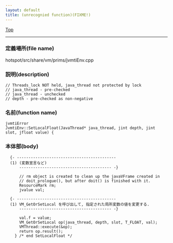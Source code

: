 ```yaml
---
layout: default
title: (unrecognied function)(FIXME!)
---
```

[Top](../index.html)

--- 
### 定義場所(file name)
hotspot/src/share/vm/prims/jvmtiEnv.cpp
### 説明(description)

```
// Threads_lock NOT held, java_thread not protected by lock
// java_thread - pre-checked
// java_thread - unchecked
// depth - pre-checked as non-negative
```

### 名前(function name)
```
jvmtiError
JvmtiEnv::SetLocalFloat(JavaThread* java_thread, jint depth, jint slot, jfloat value) {
```

### 本体部(body)
```
  {- -------------------------------------------
  (1) (変数宣言など)
      ---------------------------------------- -}

	  // rm object is created to clean up the javaVFrame created in
	  // doit_prologue(), but after doit() is finished with it.
	  ResourceMark rm;
	  jvalue val;

  {- -------------------------------------------
  (1) VM_GetOrSetLocal を呼び出して, 指定された局所変数の値を変更する.
      ---------------------------------------- -}

	  val.f = value;
	  VM_GetOrSetLocal op(java_thread, depth, slot, T_FLOAT, val);
	  VMThread::execute(&op);
	  return op.result();
	} /* end SetLocalFloat */
	
```


